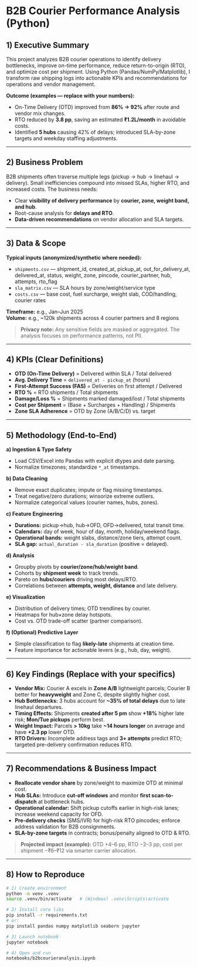 # B2B Courier Performance Analysis (Python)

## 1) Executive Summary
This project analyzes B2B courier operations to identify delivery bottlenecks, improve on-time performance, reduce return-to-origin (RTO), and optimize cost per shipment. Using Python (Pandas/NumPy/Matplotlib), I transform raw shipping logs into actionable KPIs and recommendations for operations and vendor management.

**Outcome (examples — replace with your numbers):**
- On-Time Delivery (OTD) improved from **86% → 92%** after route and vendor mix changes.
- RTO reduced by **3.8 pp**, saving an estimated **₹1.2L/month** in avoidable costs.
- Identified **5 hubs** causing 42% of delays; introduced SLA-by-zone targets and weekday staffing adjustments.

---

## 2) Business Problem
B2B shipments often traverse multiple legs (pickup → hub → linehaul → delivery). Small inefficiencies compound into missed SLAs, higher RTO, and increased costs. The business needs:
- Clear **visibility of delivery performance** by **courier, zone, weight band, and hub**.
- Root-cause analysis for **delays and RTO**.
- **Data-driven recommendations** on vendor allocation and SLA targets.

---

## 3) Data & Scope
**Typical inputs (anonymized/synthetic where needed):**
- `shipments.csv` — shipment_id, created_at, pickup_at, out_for_delivery_at, delivered_at, status, weight, zone, pincode, courier_partner, hub, attempts, rto_flag
- `sla_matrix.csv` — SLA hours by zone/weight/service type
- `costs.csv` — base cost, fuel surcharge, weight slab, COD/handling, courier rates

**Timeframe:** e.g., Jan–Jun 2025  
**Volume:** e.g., ~120k shipments across 4 courier partners and 8 regions

> **Privacy note:** Any sensitive fields are masked or aggregated. The analysis focuses on performance patterns, not PII.

---

## 4) KPIs (Clear Definitions)
- **OTD (On-Time Delivery)** = Delivered within SLA / Total delivered
- **Avg. Delivery Time** = `delivered_at - pickup_at` (hours)
- **First-Attempt Success (FAS)** = Deliveries on first attempt / Delivered
- **RTO %** = RTO shipments / Total shipments
- **Damage/Loss %** = Shipments marked damaged/lost / Total shipments
- **Cost per Shipment** = (Base + Surcharges + Handling) / Shipments
- **Zone SLA Adherence** = OTD by Zone (A/B/C/D) vs. target

---

## 5) Methodology (End-to-End)
**a) Ingestion & Type Safety**
- Load CSV/Excel into Pandas with explicit dtypes and date parsing.
- Normalize timezones; standardize `*_at` timestamps.

**b) Data Cleaning**
- Remove exact duplicates; impute or flag missing timestamps.
- Treat negative/zero durations; winsorize extreme outliers.
- Normalize categorical values (courier names, hubs, zones).

**c) Feature Engineering**
- **Durations:** pickup→hub, hub→OFD, OFD→delivered, total transit time.
- **Calendars:** day of week, hour of day, month, holiday/weekend flags.
- **Operational bands:** weight slabs, distance/zone tiers, attempt count.
- **SLA gap:** `actual_duration - sla_duration` (positive = delayed).

**d) Analysis**
- Groupby pivots by **courier/zone/hub/weight band**.
- Cohorts by **shipment week** to track trends.
- Pareto on **hubs/couriers** driving most delays/RTO.
- Correlations between **attempts, weight, distance** and late delivery.

**e) Visualization**
- Distribution of delivery times; OTD trendlines by courier.
- Heatmaps for hub×zone delay hotspots.
- Cost vs. OTD trade-off scatter (partner comparison).

**f) (Optional) Predictive Layer**
- Simple classification to flag **likely-late** shipments at creation time.
- Feature importance for actionable levers (e.g., hub, day, weight).

---

## 6) Key Findings (Replace with your specifics)
- **Vendor Mix:** Courier A excels in **Zone A/B** lightweight parcels; Courier B better for **heavyweight** and Zone C, despite slightly higher cost.
- **Hub Bottlenecks:** 3 hubs account for **~35% of total delays** due to late linehaul departures.
- **Timing Effects:** Shipments **created after 5 pm** show **+18%** higher late risk; **Mon/Tue pickups** perform best.
- **Weight Impact:** Parcels **> 10kg** take **~14 hours longer** on average and have **+2.3 pp** lower OTD.
- **RTO Drivers:** Incomplete address tags and **3+ attempts** predict RTO; targeted pre-delivery confirmation reduces RTO.

---

## 7) Recommendations & Business Impact
- **Reallocate vendor share** by zone/weight to maximize OTD at minimal cost.
- **Hub SLAs:** Introduce **cut-off windows** and monitor **first scan-to-dispatch** at bottleneck hubs.
- **Operational calendar:** Shift pickup cutoffs earlier in high-risk lanes; increase weekend capacity for OFD.
- **Pre-delivery checks** (SMS/IVR) for high-risk RTO pincodes; enforce address validation for B2B consignments.
- **SLA-by-zone targets** in contracts; bonus/penalty aligned to OTD & RTO.

> **Projected impact (example):** OTD +4–6 pp, RTO −2–3 pp, cost per shipment −₹6–₹12 via smarter carrier allocation.

---

## 8) How to Reproduce
```bash
# 1) Create environment
python -m venv .venv
source .venv/bin/activate   # (Windows) .venv\Scripts\activate

# 2) Install core libs
pip install -r requirements.txt
# or:
pip install pandas numpy matplotlib seaborn jupyter

# 3) Launch notebook
jupyter notebook

# 4) Open and run
notebooks/b2bcourieranalysis.ipynb

